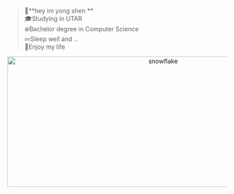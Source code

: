 > :penguin:**hey im yong shen **\
> :mortar_board:Studying in UTAR\
> :snowflake:Bachelor degree in Computer Science\
> :zzz:Sleep well and ..\
> :whale:Enjoy my life
<div align="center">
  <img src="https://www.lifeinthefingerlakes.com/wp-content/uploads/2017/03/snow-crystals.jpg" alt="snowflake" width="700" height="300">
</div>

